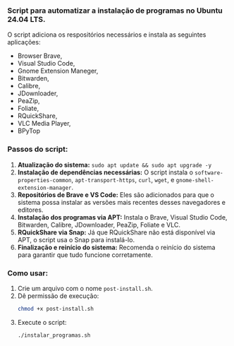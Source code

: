 ### Script para automatizar a instalação de programas no Ubuntu 24.04 LTS.

O script adiciona os respositórios necessários e instala as seguintes aplicações:
* Browser Brave,
* Visual Studio Code,
* Gnome Extension Maneger,
* Bitwarden,
* Calibre,
* JDownloader,
* PeaZip,
* Foliate,
* RQuickShare,
* VLC Media Player,
* BPyTop

### Passos do script:
1. **Atualização do sistema:** `sudo apt update && sudo apt upgrade -y`
2. **Instalação de dependências necessárias:** O script instala o `software-properties-common`, `apt-transport-https`, `curl`, `wget`, e `gnome-shell-extension-manager`.
3. **Repositórios de Brave e VS Code:** Eles são adicionados para que o sistema possa instalar as versões mais recentes desses navegadores e editores.
4. **Instalação dos programas via APT:** Instala o Brave, Visual Studio Code, Bitwarden, Calibre, JDownloader, PeaZip, Foliate e VLC.
5. **RQuickShare via Snap:** Já que RQuickShare não está disponível via APT, o script usa o Snap para instalá-lo.
6. **Finalização e reinício do sistema:** Recomenda o reinício do sistema para garantir que tudo funcione corretamente.

### Como usar:
1. Crie um arquivo com o nome `post-install.sh`.
2. Dê permissão de execução: 
   ```bash
   chmod +x post-install.sh
   ```
3. Execute o script:
   ```bash
   ./instalar_programas.sh
   ```
